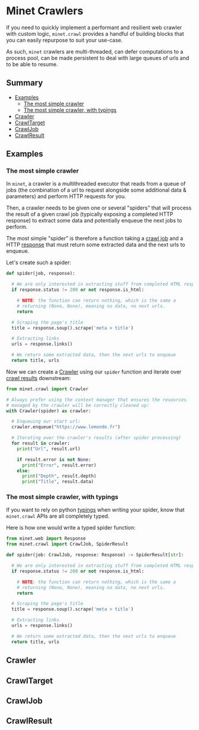# Minet Crawlers

If you need to quickly implement a performant and resilient web crawler with custom logic, `minet.crawl` provides a handful of building blocks that you can easily repurpose to suit your use-case.

As such, `minet` crawlers are multi-threaded, can defer computations to a process pool, can be made persistent to deal with large queues of urls and to be able to resume.

## Summary

- [Examples](#examples)
  - [The most simple crawler](#the-most-simple-crawler)
  - [The most simple crawler, with typings](#the-most-simple-crawler-with-typings)
- [Crawler](#crawler)
- [CrawlTarget](#crawltarget)
- [CrawlJob](#crawljob)
- [CrawlResult](#crawlresult)

## Examples

### The most simple crawler

In `minet`, a crawler is a multithreaded executor that reads from a queue of jobs (the combination of a url to request alongside some additional data & parameters) and perform HTTP requests for you.

Then, a crawler needs to be given one or several "spiders" that will process the result of a given crawl job (typically exposing a completed HTTP response) to extract some data and potentially enqueue the next jobs to perform.

The most simple "spider" is therefore a function taking a [crawl job](#crawljob) and a HTTP [response](./web.md#response) that must return some extracted data and the next urls to enqueue.

Let's create such a spider:

```python
def spider(job, response):

  # We are only interested in extracting stuff from completed HTML responses
  if response.status != 200 or not response.is_html:

    # NOTE: the function can return nothing, which is the same a
    # returning (None, None), meaning no data, no next urls.
    return

  # Scraping the page's title
  title = response.soup().scrape('meta > title')

  # Extracting links
  urls = response.links()

  # We return some extracted data, then the next urls to enqueue
  return title, urls
```

Now we can create a [Crawler](#crawler) using our `spider` function and iterate over [crawl results](#crawlresult) downstream:

```python
from minet.crawl import Crawler

# Always prefer using the context manager that ensures the resources
# managed by the crawler will be correctly cleaned up:
with Crawler(spider) as crawler:

  # Enqueuing our start url:
  crawler.enqueue("https://www.lemonde.fr")

  # Iterating over the crawler's results (after spider processing)
  for result in crawler:
    print("Url", result.url)

    if result.error is not None:
      print("Error", result.error)
    else:
      print("Depth", result.depth)
      print("Title", result.data)
```

### The most simple crawler, with typings

If you want to rely on python [typings](https://docs.python.org/3/library/typing.html) when writing your spider, know that `minet.crawl` APIs are all completely typed.

Here is how one would write a typed spider function:

```python
from minet.web import Response
from minet.crawl import CrawlJob, SpiderResult

def spider(job: CrawlJob, response: Response) -> SpiderResult[str]:

  # We are only interested in extracting stuff from completed HTML responses
  if response.status != 200 or not response.is_html:

    # NOTE: the function can return nothing, which is the same a
    # returning (None, None), meaning no data, no next urls.
    return

  # Scraping the page's title
  title = response.soup().scrape('meta > title')

  # Extracting links
  urls = response.links()

  # We return some extracted data, then the next urls to enqueue
  return title, urls
```

<!-- TODO: plural spiders, crawl targets -->

## Crawler

## CrawlTarget

## CrawlJob

## CrawlResult